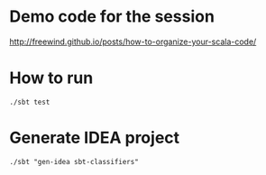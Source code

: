 Demo code for the session
=========================
 
http://freewind.github.io/posts/how-to-organize-your-scala-code/

How to run
==========

```
./sbt test
```

Generate IDEA project
=====================

```
./sbt "gen-idea sbt-classifiers"
```

